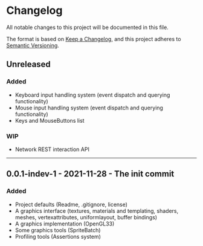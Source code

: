 # Changelog
All notable changes to this project will be documented in this file.

The format is based on [Keep a Changelog](https://keepachangelog.com/en/1.0.0/),
and this project adheres to [Semantic Versioning](https://semver.org/spec/v2.0.0.html).


## Unreleased
### Added
- Keyboard input handling system (event dispatch and querying functionality)
- Mouse input handling system (event dispatch and querying functionality)
- Keys and MouseButtons list
### WIP
- Network REST interaction API

---
## 0.0.1-indev-1 - 2021-11-28 - The init commit
### Added
- Project defaults (Readme, .gitignore, license)
- A graphics interface (textures, materials and templating, shaders, meshes, vertexattributes, uniformlayout, buffer bindings)
- A graphics implementation (OpenGL33)
- Some graphics tools (SpriteBatch)
- Profiling tools (Assertions system)